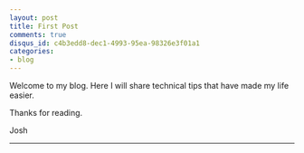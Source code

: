 ```yaml
---
layout: post
title: First Post
comments: true
disqus_id: c4b3edd8-dec1-4993-95ea-98326e3f01a1
categories:
- blog
---
```


Welcome to my blog.  Here I will share technical tips that have made my life easier.

Thanks for reading.

Josh

---

